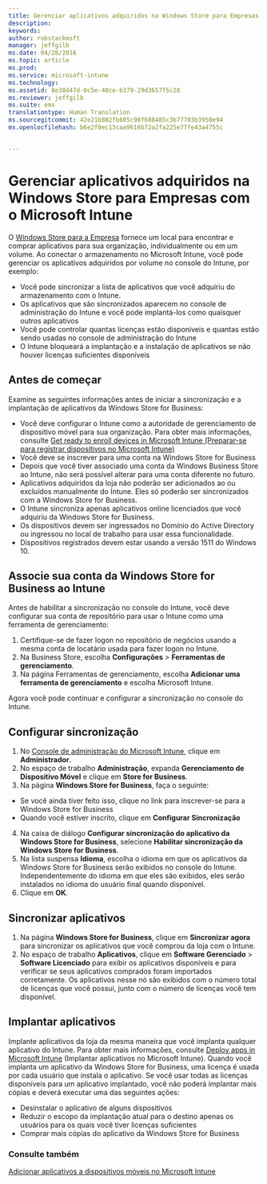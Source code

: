 ```yaml
---
title: Gerenciar aplicativos adquiridos na Windows Store para Empresas com o Microsoft Intune
description: 
keywords: 
author: robstackmsft
manager: jeffgilb
ms.date: 04/28/2016
ms.topic: article
ms.prod: 
ms.service: microsoft-intune
ms.technology: 
ms.assetid: 8e38d47d-0c5e-40ce-b379-29d3657f5c28
ms.reviewer: jeffgilb
ms.suite: ems
translationtype: Human Translation
ms.sourcegitcommit: 42e21b802fb605c98f688485c3b77703b3950e94
ms.openlocfilehash: b6e2f0ec13caa9616b72a2fa225e77fe43a4755c


---
```


# Gerenciar aplicativos adquiridos na Windows Store para Empresas com o Microsoft Intune
O [Windows Store para a Empresa](https://www.microsoft.com/business-store) fornece um local para encontrar e comprar aplicativos para sua organização, individualmente ou em um volume. Ao conectar o armazenamento no Microsoft Intune, você pode gerenciar os aplicativos adquiridos por volume no console do Intune, por exemplo:
* Você pode sincronizar a lista de aplicativos que você adquiriu do armazenamento com o Intune.
* Os aplicativos que são sincronizados aparecem no console de administração do Intune e você pode implantá-los como quaisquer outros aplicativos
* Você pode controlar quantas licenças estão disponíveis e quantas estão sendo usadas no console de administração do Intune
* O Intune bloqueará a implantação e a instalação de aplicativos se não houver licenças suficientes disponíveis

## Antes de começar
Examine as seguintes informações antes de iniciar a sincronização e a implantação de aplicativos da Windows Store for Business:
* Você deve configurar o Intune como a autoridade de gerenciamento de dispositivo móvel para sua organização. Para obter mais informações, consulte [Get ready to enroll devices in Microsoft Intune (Preparar-se para registrar dispositivos no Microsoft Intune)](get-ready-to-enroll-devices-in-microsoft-intune.md)
* Você deve se inscrever para uma conta na Windows Store for Business
* Depois que você tiver associado uma conta da Windows Business Store ao Intune, não será possível alterar para uma conta diferente no futuro.
* Aplicativos adquiridos da loja não poderão ser adicionados ao ou excluídos manualmente do Intune. Eles só poderão ser sincronizados com a Windows Store for Business.
* O Intune sincroniza apenas aplicativos online licenciados que você adquiriu da Windows Store for Business.
* Os dispositivos devem ser ingressados no Domínio do Active Directory ou ingressou no local de trabalho para usar essa funcionalidade.
* Dispositivos registrados devem estar usando a versão 1511 do Windows 10.

## Associe sua conta da Windows Store for Business ao Intune
Antes de habilitar a sincronização no console do Intune, você deve configurar sua conta de repositório para usar o Intune como uma ferramenta de gerenciamento:
1. Certifique-se de fazer logon no repositório de negócios usando a mesma conta de locatário usada para fazer logon no Intune.
2. Na Business Store, escolha **Configurações** > **Ferramentas de gerenciamento**.
3. Na página Ferramentas de gerenciamento, escolha **Adicionar uma ferramenta de gerenciamento** e escolha Microsoft Intune.

Agora você pode continuar e configurar a sincronização no console do Intune.

## Configurar sincronização

1. No [Console de administração do Microsoft Intune](https://manage.microsoft.com), clique em **Administrador**.
2. No espaço de trabalho **Administração**, expanda **Gerenciamento de Dispositivo Móvel** e clique em **Store for Business**.
3. Na página **Windows Store for Business**, faça o seguinte:
* Se você ainda tiver feito isso, clique no link para inscrever-se para a Windows Store for Business
* Quando você estiver inscrito, clique em **Configurar Sincronização**
4. Na caixa de diálogo **Configurar sincronização do aplicativo da Windows Store for Business**, selecione **Habilitar sincronização da Windows Store for Business**.
5. Na lista suspensa **Idioma**, escolha o idioma em que os aplicativos da Windows Store for Business serão exibidos no console do Intune. Independentemente do idioma em que eles são exibidos, eles serão instalados no idioma do usuário final quando disponível.
6. Clique em **OK**.

## Sincronizar aplicativos

1. Na página **Windows Store for Business**, clique em **Sincronizar agora** para sincronizar os aplicativos que você comprou da loja com o Intune.
2. No espaço de trabalho **Aplicativos**, clique em **Software Gerenciado** > **Software Licenciado** para exibir os aplicativos disponíveis e para verificar se seus aplicativos comprados foram importados corretamente.
Os aplicativos nesse nó são exibidos com o número total de licenças que você possui, junto com o número de licenças você tem disponível.

## Implantar aplicativos

Implante aplicativos da loja da mesma maneira que você implanta qualquer aplicativo do Intune. Para obter mais informações, consulte [Deploy apps in Microsoft Intune](deploy-apps-in-microsoft-intune.md) (Implantar aplicativos no Microsoft Intune).
Quando você implanta um aplicativo da Windows Store for Business, uma licença é usada por cada usuário que instala o aplicativo. Se você usar todas as licenças disponíveis para um aplicativo implantado, você não poderá implantar mais cópias e deverá executar uma das seguintes ações:
* Desinstalar o aplicativo de alguns dispositivos
* Reduzir o escopo da implantação atual para o destino apenas os usuários para os quais você tiver licenças suficientes
* Comprar mais cópias do aplicativo da Windows Store for Business


### Consulte também
[Adicionar aplicativos a dispositivos móveis no Microsoft Intune](add-apps-for-mobile-devices-in-microsoft-intune.md)





<!--HONumber=Jun16_HO4-->



